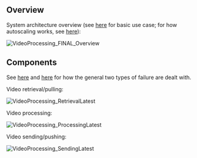 ## Overview

System architecture overview (see [here](workflow.md#client-requests-processing-of-video) for basic use case; for how autoscaling works, see [here](workflow.md#autoscaling-workflow)):

![VideoProcessing_FINAL_Overview](https://github.com/S24-Capstone-Distributed/General-4020/assets/76976043/fbf2ba4e-dc79-440b-8e28-e47d5efc6287)

## Components

See [here](workflow.md#error-handling-functional-container-error) and [here](workflow.md#error-handling-container-failure) for how the general two types of failure are dealt with.

Video retrieval/pulling:

![VideoProcessing_RetrievalLatest](https://github.com/S24-Capstone-Distributed/General-4020/assets/76976043/b05563cd-246d-4c9b-a98a-60dd51e585f8)

Video processing:

![VideoProcessing_ProcessingLatest](https://github.com/S24-Capstone-Distributed/General-4020/assets/76976043/d9dc2ef0-5d2c-4a33-86d0-8c9a87c71278)

Video sending/pushing:

![VideoProcessing_SendingLatest](https://github.com/S24-Capstone-Distributed/General-4020/assets/76976043/4791eea9-5486-4be3-8085-7b4951809116)

